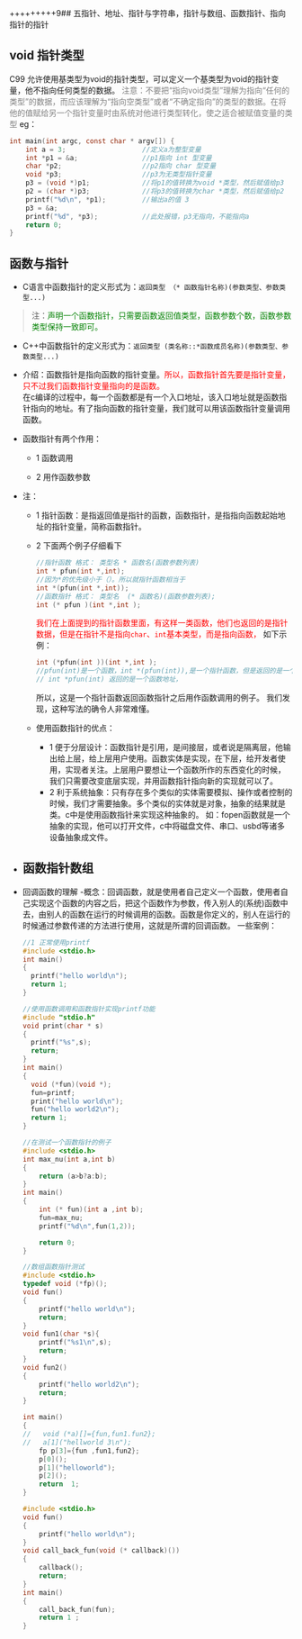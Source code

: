 +++++++++9## 五指针、地址、指针与字符串，指针与数组、函数指针、指向指针的指针


## void 指针类型
C99   允许使用基类型为void的指针类型，可以定义一个基类型为void的指针变量，他不指向任何类型的数据。
<font color='grey'>注意：不要把“指向void类型”理解为指向“任何的类型”的数据，而应该理解为“指向空类型”或者“不确定指向”的类型的数据。在将他的值赋给另一个指针变量时由系统对他进行类型转化，使之适合被赋值变量的类型</font>
eg：
```c
int main(int argc, const char * argv[]) {
    int a = 3;                   //定义a为整型变量
    int *p1 = &a;                //p1指向 int 型变量
    char *p2;                    //p2指向 char 型变量
    void *p3;                    //p3为无类型指针变量
    p3 = (void *)p1;             //将p1的值转换为void *类型，然后赋值给p3
    p2 = (char *)p3;             //将p3的值转换为char *类型，然后赋值给p2
    printf("%d\n", *p1);         //输出a的值 3
    p3 = &a;
    printf("%d", *p3);           //此处报错，p3无指向，不能指向a
    return 0;
}
```

## 函数与指针
+ C语言中函数指针的定义形式为：```返回类型 （* 函数指针名称)(参数类型、参数类型...) ```
>注：<font color='green'>声明一个函数指针，只需要函数返回值类型，函数参数个数，函数参数类型保持一致即可。</font>
+ C++中函数指针的定义形式为：```返回类型 (类名称::*函数成员名称)(参数类型、参数类型...)```
+ 介绍：函数指针是指向函数的指针变量。<font color='red'>所以，函数指针首先要是指针变量，只不过我们函数指针变量指向的是函数。</font></br>
 在c编译的过程中，每一个函数都是有一个入口地址，该入口地址就是函数指针指向的地址。有了指向函数的指针变量，我们就可以用该函数指针变量调用函数。
+ 函数指针有两个作用：
  - 1 函数调用

  - 2 用作函数参数
+ 注：
  - 1 指针函数：是指返回值是指针的函数，函数指针，是指指向函数起始地址的指针变量，简称函数指针。
  - 2 下面两个例子仔细看下
    ```c
    //指针函数 格式： 类型名 * 函数名(函数参数列表)
    int * pfun(int *,int);
    //因为*的优先级小于（）。所以就指针函数相当于
    int *(pfun(int *,int));
    //函数指针 格式： 类型名  (* 函数名)(函数参数列表);
    int (* pfun )(int *,int );
    ```
    <font color='red'>我们在上面提到的指针函数里面，有这样一类函数，他们也返回的是指针数据，但是在指针不是指向```char```、```int```基本类型，而是指向函数，</font>
    如下示例：
    ```c
    int (*pfun(int ))(int *,int );
    //pfun(int)是一个函数，int *(pfun(int)),是一个指针函数，但是返回的是一个函数的地址
    // int *pfun(int) 返回的是一个函数地址，
    ```
    所以，这是一个指针函数返回函数指针之后用作函数调用的例子。
    我们发现，这种写法的确令人非常难懂。

  - 使用函数指针的优点：
    - 1 便于分层设计：函数指针是引用，是间接层，或者说是隔离层，他输出给上层，给上层用户使用。函数实体是实现，在下层，给开发者使用，实现者关注。上层用户要想让一个函数所作的东西变化的时候，我们只需要改变底层实现，并用函数指针指向新的实现就可以了。
    - 2 利于系统抽象：只有存在多个类似的实体需要模拟、操作或者控制的时候，我们才需要抽象。多个类似的实体就是对象，抽象的结果就是类。c中是使用函数指针来实现这种抽象的。
       如：fopen函数就是一个抽象的实现，他可以打开文件，c中将磁盘文件、串口、usbd等诸多设备抽象成文件。

+ 函数指针数组
  -
+ 回调函数的理解
  -概念：回调函数，就是使用者自己定义一个函数，使用者自己实现这个函数的内容之后，把这个函数作为参数，传入别人的(系统)函数中去，由别人的函数在运行的时候调用的函数。函数是你定义的，别人在运行的时候通过参数传递的方法进行使用，这就是所谓的回调函数。
  一些案例：
  ```c
  //1 正常使用printf
  #include <stdio.h>
  int main()
  {
    printf("hello world\n");
    return 1;
  }
  ```
  ```c
  //使用函数调用和函数指针实现printf功能
  #include "stdio.h"
  void print(char * s)
  {
    printf("%s",s);
    return;
  }
  int main()
  {
    void (*fun)(void *);
    fun=printf;
    print("hello world\n");
    fun("hello world2\n");
    return 1;
  }
  ```
  ```c
  //在测试一个函数指针的例子
  #include <stdio.h>
  int max_nu(int a,int b)
  {
      return (a>b?a:b);
  }
  int main()
  {
      int (* fun)(int a ,int b);
      fun=max_nu;
      printf("%d\n",fun(1,2));

      return 0;
  }
  ```
  ```c
  //数组函数指针测试
  #include <stdio.h>
  typedef void (*fp)();
  void fun()
  {
      printf("hello world\n");
      return;
  }
  void fun1(char *s){
      printf("%s1\n",s);
      return;
  }
  void fun2()
  {
      printf("hello world2\n");
      return;
  }

  int main()
  {
  //   void (*a)[]={fun,fun1.fun2};
  //   a[1]("hellworld 3\n");
      fp p[3]={fun ,fun1,fun2};
      p[0]();
      p[1]("helloworld");
      p[2]();
      return  1;
  }
  ```
  ```c
  #include <stdio.h>
  void fun()
  {
      printf("hello world\n");
  }
  void call_back_fun(void (* callback)())
  {
      callback();
      return;
  }
  int main()
  {
      call_back_fun(fun);
      return 1 ;
  }
  ```
